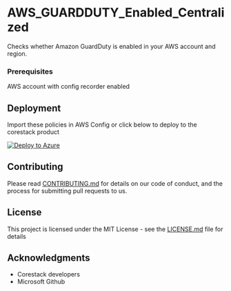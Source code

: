 
# AWS_GUARDDUTY_Enabled_Centralized

Checks whether Amazon GuardDuty is enabled in your AWS account and region.

### Prerequisites

AWS account with config recorder enabled

## Deployment

Import these policies in AWS Config or click below to deploy to the corestack product 

[![Deploy to Azure](https://docs.corestack.io/wp-content/uploads/2019/09/deploy-to-corestack.svg)](http://devserver.corestack.io/policy?repositories=github&external_redirect=true&name=AWS_GUARDDUTY_Enabled_Centralized&engine_type=aws_config&services=AWS&severity=high&classification=Security&sub_classification=End%20Point%20protection&url=https://github.com/corestacklabs/Policies.git&path=AWS/managed/AWS_GUARDDUTY_Enabled_Centralized&recommendation_name=AWS_GUARDDUTY_Enabled_Centralized#/tenant)

## Contributing

Please read [CONTRIBUTING.md](https://gist.github.com/karthick-kk/30e4fd3f279492b4f040d5cd569d21d0) for details on our code of conduct, and the process for submitting pull requests to us.

## License

This project is licensed under the MIT License - see the [LICENSE.md](LICENSE.md) file for details

## Acknowledgments

* Corestack developers
* Microsoft Github

